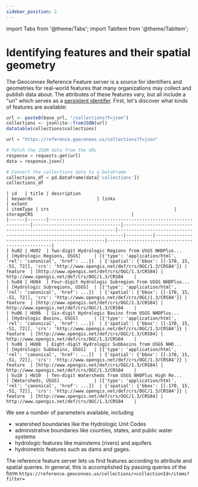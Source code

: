 ```yaml
---
sidebar_position: 2
---
```



import Tabs from '@theme/Tabs';
import TabItem from '@theme/TabItem';

# Identifying features and their spatial geometry

The Geoconnex Reference Feature server is a source for identifiers and geometries for real-world features that many organizations may collect and publish data about. The attributes of these features vary, but all include a "uri" which serves as a [persistent identifer](/contributing/minting). First, let's discover what kinds of features are available:


<Tabs groupId="lang">
<TabItem value="r" label="R" default>

```r
url <- paste0(base_url, "/collections?f=json")
collections <- jsonlite::fromJSON(url)
datatable(collections$collections)
```

</TabItem>
<TabItem value="py" label="Python">

```py
url = "https://reference.geoconnex.us/collections?f=json"

# Fetch the JSON data from the URL
response = requests.get(url)
data = response.json()

# Convert the collections data to a DataFrame
collections_df = pd.DataFrame(data['collections'])
collections_df
```

</TabItem>
</Tabs>

```
| id   | title | description                                                   | keywords                        | links                                                             | extent                                                                 | itemType | crs                                               | storageCRS                                     |
|------|-------|---------------------------------------------------------------|---------------------------------|-------------------------------------------------------------------|------------------------------------------------------------------------|----------|---------------------------------------------------|-------------------------------------------------|
| hu02 | HU02  | Two-digit Hydrologic Regions from USGS NHDPlus...            | [Hydrologic Regions, USGS]     | [{'type': 'application/html', 'rel': 'canonical', 'href': ...}]  | {'spatial': {'bbox': [[-170, 15, -51, 72]], 'crs': 'http://www.opengis.net/def/crs/OGC/1.3/CRS84'}} | feature  | [http://www.opengis.net/def/crs/OGC/1.3/CRS84] | http://www.opengis.net/def/crs/OGC/1.3/CRS84    |
| hu04 | HU04  | Four-digit Hydrologic Subregion from USGS NHDPlus...         | [Hydrologic Subregions, USGS]  | [{'type': 'application/html', 'rel': 'canonical', 'href': ...}]  | {'spatial': {'bbox': [[-170, 15, -51, 72]], 'crs': 'http://www.opengis.net/def/crs/OGC/1.3/CRS84'}} | feature  | [http://www.opengis.net/def/crs/OGC/1.3/CRS84] | http://www.opengis.net/def/crs/OGC/1.3/CRS84    |
| hu06 | HU06  | Six-digit Hydrologic Basins from USGS NHDPlus...             | [Hydrologic Basins, USGS]      | [{'type': 'application/html', 'rel': 'canonical', 'href': ...}]  | {'spatial': {'bbox': [[-170, 15, -51, 72]], 'crs': 'http://www.opengis.net/def/crs/OGC/1.3/CRS84'}} | feature  | [http://www.opengis.net/def/crs/OGC/1.3/CRS84] | http://www.opengis.net/def/crs/OGC/1.3/CRS84    |
| hu08 | HU08  | Eight-digit Hydrologic Subbasins from USGS NHD...            | [Hydrologic Subbasins, USGS]   | [{'type': 'application/html', 'rel': 'canonical', 'href': ...}]  | {'spatial': {'bbox': [[-170, 15, -51, 72]], 'crs': 'http://www.opengis.net/def/crs/OGC/1.3/CRS84'}} | feature  | [http://www.opengis.net/def/crs/OGC/1.3/CRS84] | http://www.opengis.net/def/crs/OGC/1.3/CRS84    |
| hu10 | HU10  | Ten-digit Watersheds from USGS NHDPlus High Re...            | [Watersheds, USGS]             | [{'type': 'application/html', 'rel': 'canonical', 'href': ...}]  | {'spatial': {'bbox': [[-170, 15, -51, 72]], 'crs': 'http://www.opengis.net/def/crs/OGC/1.3/CRS84'}} | feature  | [http://www.opengis.net/def/crs/OGC/1.3/CRS84] | http://www.opengis.net/def/crs/OGC/1.3/CRS84    |
```


We see a number of parameters available, including 
- watershed boundaries like the Hydrologic Unit Codes
- administrative boundaries like counties, states, and public water systems
- hydrologic features like mainstems (rivers) and aquifers
- hydrometric features such as dams and gages. 

The reference feature server lets us find features according to attribute and spatial queries. In general, this is accomplished by passing queries of the form `https://reference.geoconnex.us/collections/<collectionId>/items?filter=`

#
